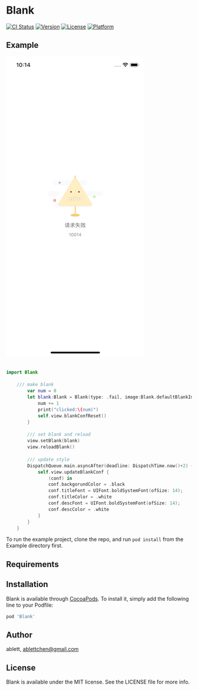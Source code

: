 # Blank

[![CI Status](https://img.shields.io/travis/ablett/Blank.svg?style=flat)](https://travis-ci.org/ablett/Blank)
[![Version](https://img.shields.io/cocoapods/v/Blank.svg?style=flat)](https://cocoapods.org/pods/Blank)
[![License](https://img.shields.io/cocoapods/l/Blank.svg?style=flat)](https://cocoapods.org/pods/Blank)
[![Platform](https://img.shields.io/cocoapods/p/Blank.svg?style=flat)](https://cocoapods.org/pods/Blank)

## Example


![](https://github.com/ablettchen/Blank/blob/master/Example/Screenshots/ss.png)


```swift

import Blank

    /// make blank
        var num = 0
        let blank:Blank = Blank(type: .fail, image:Blank.defaultBlankImage(type: .fail), title: NSAttributedString(string: "请求失败"), desc: NSAttributedString(string: "10014")) { (tap) -> (Void) in
            num += 1
            print("clicked:\(num)")
            self.view.blankConfReset()
        }
        
        /// set blank and reload
        view.setBlank(blank)
        view.reloadBlank()
        
        /// update style
        DispatchQueue.main.asyncAfter(deadline: DispatchTime.now()+2) {
            self.view.updateBlankConf {
                (conf) in
                conf.backgorundColor = .black
                conf.titleFont = UIFont.boldSystemFont(ofSize: 14);
                conf.titleColor = .white
                conf.descFont = UIFont.boldSystemFont(ofSize: 14);
                conf.descColor = .white
            }
        }
    }

```


To run the example project, clone the repo, and run `pod install` from the Example directory first.

## Requirements

## Installation

Blank is available through [CocoaPods](https://cocoapods.org). To install
it, simply add the following line to your Podfile:

```ruby
pod 'Blank'
```

## Author

ablett, ablettchen@gmail.com

## License

Blank is available under the MIT license. See the LICENSE file for more info.

